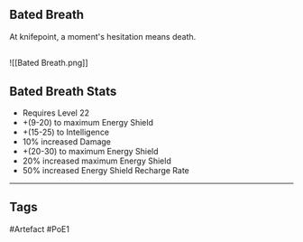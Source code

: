 ## Bated Breath
At knifepoint, a moment's hesitation means death.
##
![[Bated Breath.png]]
## Bated Breath Stats
- Requires Level 22
- +(9-20) to maximum Energy Shield
- +(15-25) to Intelligence
- 10% increased Damage
- +(20-30) to maximum Energy Shield
- 20% increased maximum Energy Shield
- 50% increased Energy Shield Recharge Rate


---
## Tags
#Artefact
#PoE1
